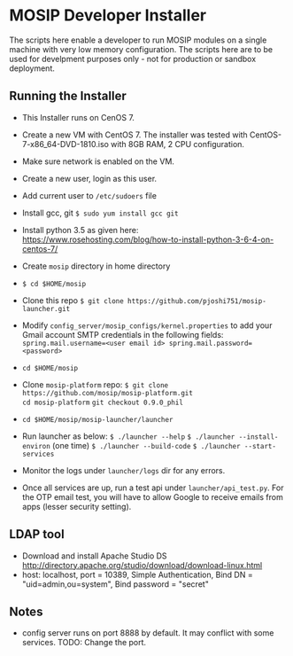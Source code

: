 # MOSIP Developer Installer

The scripts here enable a developer to run MOSIP modules on a single machine with very low memory configuration.  The scripts here are to be used for develpment purposes only - not for production or sandbox deployment.

## Running the Installer

- This Installer runs on CenOS 7.
- Create a new VM with CentOS 7. The installer was tested with CentOS-7-x86_64-DVD-1810.iso with 8GB RAM, 2 CPU configuration.
- Make sure network is enabled on the VM.
- Create a new user, login as this user.
- Add current user to `/etc/sudoers` file 
- Install gcc, git
`$ sudo yum install gcc git`
- Install python 3.5 as given here:
https://www.rosehosting.com/blog/how-to-install-python-3-6-4-on-centos-7/
- Create `mosip` directory in home directory
- `$ cd $HOME/mosip`
- Clone this repo
`$ git clone https://github.com/pjoshi751/mosip-launcher.git`
- Modify  `config_server/mosip_configs/kernel.properties` to add your Gmail account SMTP credentials in the following fields:
`
    spring.mail.username=<user email id>
    spring.mail.password=<password>
`
- `cd $HOME/mosip` 
- Clone `mosip-platform` repo:
`$ git clone https://github.com/mosip/mosip-platform.git`  
`cd mosip-platform`
`git checkout 0.9.0_phil`

- `cd $HOME/mosip/mosip-launcher/launcher`
- Run launcher as below:
`$ ./launcher --help`
`$ ./launcher --install-environ` (one time)
`$ ./launcher --build-code`
`$ ./launcher --start-services`
- Monitor the logs under `launcher/logs` dir for any errors.
- Once all services are up, run a test api under `launcher/api_test.py`. For the OTP email test, you will have to allow Google to receive emails from apps (lesser security setting).


## LDAP tool
- Download and install Apache Studio DS
http://directory.apache.org/studio/download/download-linux.html
- host: localhost, port = 10389, Simple Authentication, Bind DN = "uid=admin,ou=system", Bind password = "secret"

## Notes
- config server runs on port 8888 by default.  It may conflict with some services. TODO: Change the port.


